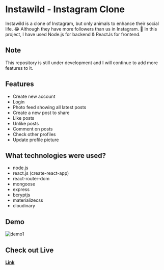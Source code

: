 ﻿# Instawild - Instagram Clone

Instawild is a clone of Instagram, but only animals to enhance their social life. 😂 Although they have more followers than us in Instagram. 🤣
In this project, I have used Node.js for backend & ReactJs for frontend.

## Note
This repository is still under development and I will continue to add more features to it.

## Features
 * Create new account
 * Login
 * Photo feed showing all latest posts
 * Create a new post to share
 * Like posts
 * Unlike posts
 * Comment on posts
 * Check other profiles
 * Update profile picture

## What technologies were used?

- node.js
- react.js (create-react-app)
- react-router-dom
- mongoose
- express
- bcryptjs
- materializecss
- cloudinary

## Demo

<div>
<img src="./helper/Instagram_Clone_Demo_1.gif" alt="demo1">
</div> 

## Check out Live

**[Link](https://instagram-clone-sm1.herokuapp.com/)**